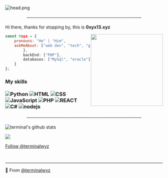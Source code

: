 ![head.png](https://www.yozone.fr/IMG/jpg/tokyo_ghoul_8_centre.jpg)

<p align="center">
─────────────────────────────────────
</p>

Hi there, thanks for stopping by, this is **0xyx13.xyz**

<img align='right' src="https://i.imgur.com/J58s5GO.gif" width="230">

```javascript
const 0xyx = {
    pronouns: "He" | "Him",
    askMeAbout: ["web dev", "tech", "game"],
        },
        backEnd: ["PHP"],
        databases: ["MySql", "oracle"],
    }
};
```

### My skills <br/> <br/> ![Python](https://img.shields.io/badge/-Python-0077B5?style=flat&logoColor=white&logo=python) ![HTML](https://img.shields.io/badge/-HTML-ff0d00?style=flat&logoColor=white&logo=html5) ![CSS](https://img.shields.io/badge/-CSS-196eff?style=flat&logoColor=white&logo=css3) ![JavaScript](https://camo.githubusercontent.com/4fdfb0cf06c96ca8a5ab446e39e0518bb0ad5380a284c2e7bb9e3d23c34f9626/68747470733a2f2f696d672e736869656c64732e696f2f62616467652f2d4a6176617363726970742d4646454530303f7374796c653d666c61742d737175617265266c6f676f3d6a617661736372697074266c6f676f436f6c6f723d626c61636b) ![PHP](https://img.shields.io/badge/-PHP-FFB120?style=flat-square&logo=php&logoColor=white) ![REACT](https://img.shields.io/badge/-React-45B8D8?style=flat-square&logo=react&logoColor=white) ![C#](https://img.shields.io/badge/-C%20Sharp-44CF90?style=flat-square&logo=c%20sharp&logoColor=white) ![nodejs](https://img.shields.io/badge/-NodeJS-43853D?style=flat-square&logo=Node.js&logoColor=white)

<p align="center">
─────────────────────────────────────
</p>

![terminal's github stats](https://github-readme-stats.vercel.app/api?username=4po&hide=contribs,prs&count_private=true&show_icons=true)

<a href="https://github.com/terminalwyz">
  <img src="https://img.shields.io/github/followers/terminalwyz">
</a>
<a href="https://github.com/terminalwyz">

</a>
<a href="https://discord.bio/p/termi">
      

<p align="center">
  <a href="https://discord.gg/zep">

<p align="center">
         <a href="https://discord.gg/zep">
     
        
      

<!-- Place this tag where you want the button to render. -->
<a class="github-button" href="https://twitter.com/soon" data-color-scheme="no-preference: light; light: light; dark: dark;" data-show-count="true" aria-label="Follow @terminalwyz on GitHub">Follow @terminalwyz</a>


<br>

---

🔎 From [@terminalwyz](https://github.com/terminalwyz)

